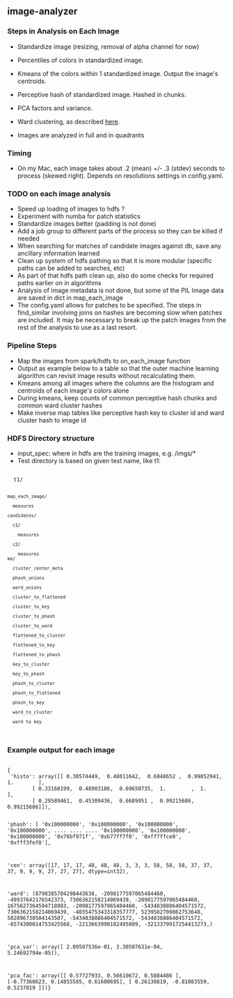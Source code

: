## image-analyzer
### Steps in Analysis on Each Image
* Standardize image (resizing, removal of alpha channel for now)
* Percentiles of colors in standardized image.  
* Kmeans of the colors within 1 standardized image. Output the image's centroids.
* Perceptive hash of standardized image.  Hashed in chunks.
* PCA factors and variance.
* Ward clustering, as described [here](http://scikit-learn.org/stable/auto_examples/cluster/plot_lena_ward_segmentation.html).

* Images are analyzed in full and in quadrants

### Timing
* On my Mac, each image takes about .2 (mean) +/- .3 (stdev) seconds to process (skewed right).  Depends on resolutions settings in config.yaml.

### TODO on each image analysis 
* Speed up loading of images to hdfs ?
* Experiment with numba for patch statistics 
* Standardize images better (padding is not done)
* Add a job group to different parts of the process so they can be killed if needed
* When searching for matches of candidate images against db, save any ancillary information learned
* Clean up system of hdfs pathing so that it is more modular (specific paths can be added to searches, etc)
* As part of that hdfs path clean up, also do some checks for required paths earlier on in algorithms
* Analysis of image metadata is not done, but some of the PIL Image data are saved in dict in map_each_image
* The config.yaml allows for patches to be specified.  The steps in find_similar involving joins on hashes are becoming slow when patches are included.  It may be necessary to break up the patch images from the rest of the analysis to use as a last resort.

### Pipeline Steps
* Map the images from spark/hdfs to on_each_image function
* Output as example below to a table so that the outer machine learning algorithm can revisit image results without recalculating them.
* Kmeans among all images where the columns are the histogram and centroids of each image's colors alone
* During kmeans, keep counts of common perceptive hash chunks and common ward cluster hashes
* Make inverse map tables like perceptive hash key to cluster id and ward cluster hash to image id


### HDFS Directory structure
* input_spec: where in hdfs are the training images, e.g. /imgs/*
* Test directory is based on given test name, like t1:

<code>
  t1/
    
    map_each_image/
    
      measures
    
    candidates/
      
      c1/
      
        measures
    
      c2/
      
        measures
    km/
    
      cluster_center_meta
      
      phash_unions
      
      ward_unions
      
      cluster_to_flattened
      
      cluster_to_key
      
      cluster_to_phash
      
      cluster_to_ward
      
      flattened_to_cluster
      
      flattened_to_key
      
      flattened_to_phash
      
      key_to_cluster
      
      key_to_phash
      
      phash_to_cluster
      
      phash_to_flattened
      
      phash_to_key
      
      ward_to_cluster
      
      ward_to_key

</code>


### Example output for each image
<code>
{
 'histo': array([[ 0.30574449,  0.48011642,  0.6848652 ,  0.99852941,  1.        ],
        [ 0.33168199,  0.48903186,  0.69650735,  1.        ,  1.        ],
        [ 0.29589461,  0.45309436,  0.6689951 ,  0.99215686,  0.99215686]]),
        
'phash': [        '0x100000000',
                  '0x100000000',
                  '0x100000000',
                  '0x100000000',
        ....
        ....
        ....
                  '0x100000000',
                  '0x100000000',
                  '0x100000000',
                  '0x76bf971f',
                  '0xb77ff7f0',
                  '0xff7ffce0',
                  '0xfff3fef8'],

 'cen': array([17, 17, 17, 48, 48, 48,  3,  3,  3, 58, 58, 58, 37, 37, 37,  9,  9,
        9, 27, 27, 27], dtype=int32),
 
'ward': (8798385704298443638,
                           -2098177597065484460,
                           -49937642176542373,
                           7306362158214069439,
                           -2098177597065484460,
                           1675627364594718983,
                           -2098177597065484460,
                           -5434838886404571572,
                           7306362158214069439,
                           -4035475343318357777,
                           5239582709862753648,
                           502896730504143507,
                           -5434838886404571572,
                           -5434838886404571572,
                           -6574300014753425568,
                           -2213663990102495809,
                           -3213379917254413273,)

 'pca_var': array([  2.09597536e-01,   3.30507631e-04,   5.24692794e-05]),
 
 'pca_fac': array([[ 0.57727933,  0.56610672,  0.5884486 ],
        [-0.77360623,  0.14855585,  0.61600695],
        [ 0.26130819, -0.81083559,  0.5237019 ]])}
        
</code>
